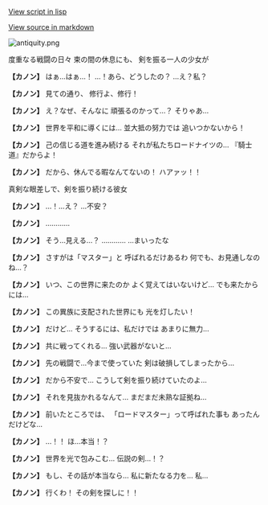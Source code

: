 [View script in lisp](../scripts/10191301.txt)

[View source in markdown](10191301.md)

![antiquity.png](../images/backgrounds/antiquity.png)

度重なる戦闘の日々
束の間の休息にも、
剣を振る一人の少女が

**【カノン】**
はぁ…はぁ…！
…！あら、どうしたの？
…え？私？

**【カノン】**
見ての通り、
修行よ、修行！

**【カノン】**
え？なぜ、そんなに
頑張るのかって…？
そりゃあ…

**【カノン】**
世界を平和に導くには…
並大抵の努力では
追いつかないから！

**【カノン】**
己の信じる道を進み続ける
それが私たちロードナイツの…
『騎士道』だからよ！

**【カノン】**
だから、休んでる暇なんてないの！
ハアァッ！！

真剣な眼差しで、剣を振り続ける彼女

**【カノン】**
…！…え？
…不安？

**【カノン】**
…………

**【カノン】**
そう…見える…？
…………
…まいったな

**【カノン】**
さすがは「マスター」と
呼ばれるだけあるわ
何でも、お見通しなのね…？

**【カノン】**
いつ、この世界に来たのか
よく覚えてはいないけど…
でも来たからには…

**【カノン】**
この異族に支配された世界にも
光を灯したい！

**【カノン】**
だけど…
そうするには、私だけでは
あまりに無力…

**【カノン】**
共に戦ってくれる…
強い武器がないと…

**【カノン】**
先の戦闘で…今まで使っていた
剣は破損してしまったから…

**【カノン】**
だから不安で…
こうして剣を振り続けていたのよ…

**【カノン】**
それを見抜かれるなんて…
まだまだ未熟な証拠ね…

**【カノン】**
前いたところでは、
「ロードマスター」って呼ばれた事も
あったんだけどな…

**【カノン】**
…！！
ほ…本当！？

**【カノン】**
世界を光で包みこむ…
伝説の剣…！？

**【カノン】**
もし、その話が本当なら…
私に新たなる力を…
私…

**【カノン】**
行くわ！
その剣を探しに！！
